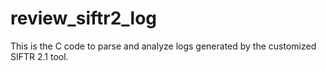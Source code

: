 # review_siftr2_log
This is the C code to parse and analyze logs generated by the customized SIFTR 2.1 tool.
